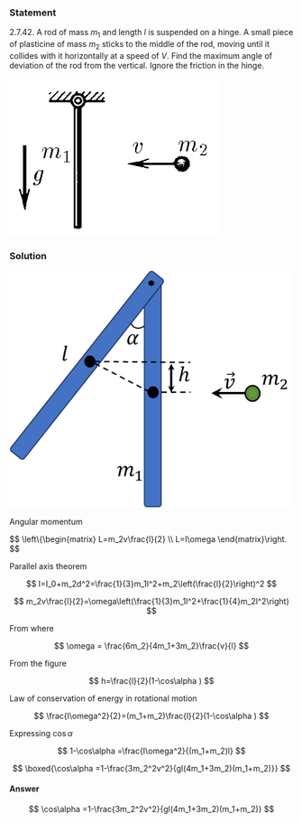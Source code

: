 ###  Statement

$2.7.42.$ A rod of mass $m_1$ and length $l$ is suspended on a hinge. A small piece of plasticine of mass $m_2$ sticks to the middle of the rod, moving until it collides with it horizontally at a speed of $V$. Find the maximum angle of deviation of the rod from the vertical. Ignore the friction in the hinge.

![ For problem $2.7.42$ |371x279, 27%](../../img/2.7.42/statement.png)

### Solution

![ Geometry of the problem |638x530, 39%](../../img/2.7.42/draw.png)

Angular momentum

$$
\left\\{\begin{matrix} L=m_2v\frac{l}{2} \\\ L=I\omega \end{matrix}\right.
$$

Parallel axis theorem

$$
I=I_0+m_2d^2=\frac{1}{3}m_1l^2+m_2\left(\frac{l}{2}\right)^2
$$

$$
m_2v\frac{l}{2}=\omega\left(\frac{1}{3}m_1l^2+\frac{1}{4}m_2l^2\right)
$$

From where

$$
\omega = \frac{6m_2}{4m_1+3m_2}\frac{v}{l}
$$

From the figure

$$
h=\frac{l}{2}(1-\cos\alpha )
$$

Law of conservation of energy in rotational motion

$$
\frac{I\omega^2}{2}=(m_1+m_2)\frac{l}{2}(1-\cos\alpha )
$$

Expressing $\cos\alpha$

$$
1-\cos\alpha =\frac{I\omega^2}{(m_1+m_2)l}
$$

$$
\boxed{\cos\alpha =1-\frac{3m_2^2v^2}{gl(4m_1+3m_2)(m_1+m_2)}}
$$

#### Answer

$$
\cos\alpha =1-\frac{3m_2^2v^2}{gl(4m_1+3m_2)(m_1+m_2)}
$$
